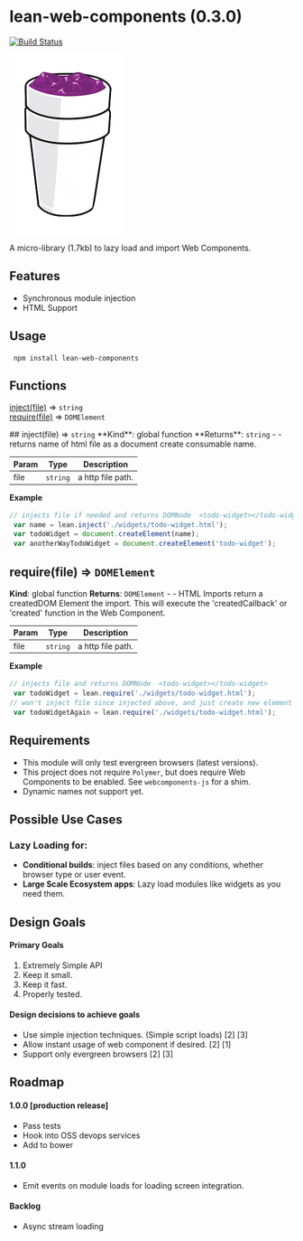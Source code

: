 lean-web-components (0.3.0)
=========

[![Build Status](https://travis-ci.org/sartaj/lean-web-components.svg?branch=master)](https://travis-ci.org/sartaj/lean-web-components)

![leanjs!](./about/lean.png)

A micro-library (1.7kb) to lazy load and import Web Components.

## Features
* Synchronous module injection
* HTML Support

## Usage

```
 npm install lean-web-components
```

## Functions
<dl>
<dt><a href="#inject">inject(file)</a> ⇒ <code>string</code></dt>
<dd></dd>
<dt><a href="#require">require(file)</a> ⇒ <code>DOMElement</code></dt>
<dd></dd>
</dl>
<a name="inject"></a>
## inject(file) ⇒ <code>string</code>
**Kind**: global function
**Returns**: <code>string</code> - - returns name of html file as a document create consumable name.

| Param | Type | Description |
| --- | --- | --- |
| file | <code>string</code> | a http file path. |

**Example**
```js
// injects file if needed and returns DOMNode  <todo-widget></todo-widget>
 var name = lean.inject('./widgets/todo-widget.html');
 var todoWidget = document.createElement(name);
 var anotherWayTodoWidget = document.createElement('todo-widget');
```
<a name="require"></a>
## require(file) ⇒ <code>DOMElement</code>
**Kind**: global function
**Returns**: <code>DOMElement</code> - - HTML Imports return a createdDOM Element the import. This will execute the 'createdCallback' or 'created' function in the Web Component.

| Param | Type | Description |
| --- | --- | --- |
| file | <code>string</code> | a http file path. |

**Example**
```js
// injects file and returns DOMNode  <todo-widget></todo-widget>
 var todoWidget = lean.require('./widgets/todo-widget.html');
// won't inject file since injected above, and just create new element and require
 var todoWidgetAgain = lean.require('./widgets/todo-widget.html');
```

## Requirements

* This module will only test evergreen browsers (latest versions).
* This project does not require `Polymer`, but does require Web Components to be enabled. See `webcomponents-js` for a shim.
* Dynamic names not support yet.

## Possible Use Cases

### Lazy Loading for:

* **Conditional builds**: inject files based on any conditions, whether browser type or user event.
* **Large Scale Ecosystem apps**: Lazy load modules like widgets as you need them.

## Design Goals

#### Primary Goals
1. Extremely Simple API 
2. Keep it small.
3. Keep it fast.
4. Properly tested.

#### Design decisions to achieve goals
* Use simple injection techniques. (Simple script loads) [2] [3]
* Allow instant usage of web component if desired. [2] [1]
* Support only evergreen browsers [2] [3]

## Roadmap

#### 1.0.0 [production release]
* Pass tests
* Hook into OSS devops services
* Add to bower

#### 1.1.0
* Emit events on module loads for loading screen integration.

#### Backlog
* Async stream loading